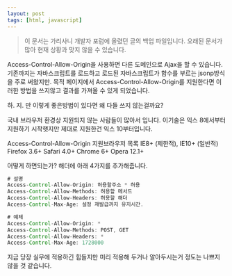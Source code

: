 ```yaml
---
layout: post
tags: [html, javascript]
---
```


> 이 문서는 가리사니 개발자 포럼에 올렸던 글의 백업 파일입니다.
오래된 문서가 많아 현재 상황과 맞지 않을 수 있습니다.


Access-Control-Allow-Origin을 사용하면 다른 도메인으로 Ajax을 할 수 있습니다.
기존까지는 자바스크립트를 로드하고 로드된 자바스크립트가 함수를 부르는 jsonp방식을 주로 써왔지만. 목적 페이지에서 Access-Control-Allow-Origin를 지원한다면 이러한 방법을 쓰지않고 결과를 가져올 수 있게 되었습니다.

하. 지. 만 이렇게 좋은방법이 있다면 왜 다들 쓰지 않는걸까요?

국내 브라우저 환경상 지원되지 않는 사람들이 많아서 입니다.
이기술은 익스 8에서부터 지원하기 시작햇지만 제대로 지원한건 익스 10부터입니다.

Access-Control-Allow-Origin 지원브라우저 목록
IE8+ (제한적), IE10+ (일반적)
Firefox 3.6+
Safari 4.0+
Chrome 6+
Opera 12.1+

어떻게 하면되는가?
해더에 아래 4가지를 추가해줍니다.
``` java
# 설명
Access-Control-Allow-Origin: 허용할주소 * 허용
Access-Control-Allow-Methods: 허용할 메서드
Access-Control-Allow-Headers: 허용할 해더
Access-Control-Max-Age: 설정 재발급까지 유지시간.

# 예제
Access-Control-Allow-Origin: *
Access-Control-Allow-Methods: POST, GET
Access-Control-Allow-Headers: *
Access-Control-Max-Age: 1728000
```

지금 당장 실무에 적용하긴 힘들지만 미리 적용해 두거나 알아두시는거 정도는 나쁘지 않을 것 같습니다.